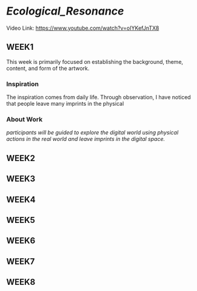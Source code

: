 # _Ecological_Resonance_
Video Link: https://www.youtube.com/watch?v=oIYKefJnTX8
## WEEK1
This week is primarily focused on establishing the background, theme, content, and form of the artwork.

### Inspiration  
The inspiration comes from daily life. Through observation, I have noticed that people leave many imprints in the physical 

### About Work  
 _participants will be guided to explore the digital world using physical actions in the real world and leave imprints in the digital space._ 
## WEEK2


## WEEK3


## WEEK4


## WEEK5


## WEEK6


## WEEK7


## WEEK8

